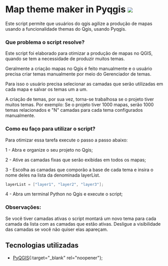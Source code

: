 # Map theme maker in Pyqgis <a href="readme.md"><img src="/assets/eua.png"></a>

Este script permite que usuários do qgis agilize a produção de mapas usando a funcionalidade themas do Qgis, usando Pyqgis.

### Que problema o script resolve?

Este script foi elaborado para otimizar a produção de mapas no QGIS, quando se tem a necessidade de produzir muitos temas.

Geralmente a criação mapas no Qgis é feito manualmente e o usuário precisa criar temas manualmente por meio do Gerenciador de temas.

Para isso o usuário precisa selecionar as camadas que serão utilizadas em cada mapa e salvar os temas um a um. 

A criação de temas, por sua vez, torna-se trabalhosa se o projeto tiver muitos temas. Por exemplo: Se o projeto tiver 1000 mapas, serão 1000 temas relacionados e "N" camadas para cada tema configurados manualmente.

### Como eu faço para utilizar o script?

Para otimizar essa tarefa execute o passo a passo abaixo:

1 - Abra e organize o seu projeto no Qgis;

2 - Ative as camadas fixas que serão exibidas em todos os mapas;

3 - Escolha as camadas que comporão a base de cada tema e insira o nome deles na lista da  denominada layerList.

```csharp
layerList = ["layer1", "layer2", "layer3"];
```

4 - Abra um terminal Python no Qgis e execute o script;

### Observações:

Se você tiver camadas ativas o script montará um novo tema para cada camada da lista com as camadas que estão ativas. Desligue a visibilidade das camadas se você não quiser elas apareçam.

## Tecnologias utilizadas

- [PyQGIS](https://docs.qgis.org/3.28/en/docs/pyqgis_developer_cookbook/index.html){:target="_blank" rel="noopener"};
